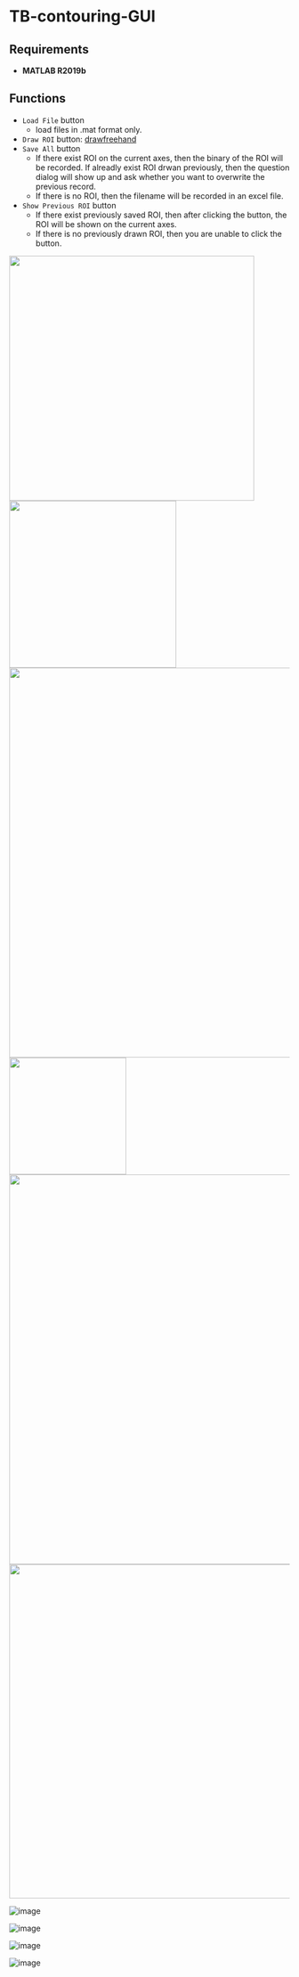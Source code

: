 # TB-contouring-GUI

## Requirements
- **MATLAB R2019b**

## Functions
- `Load File` button
  - load files in .mat format only.
- `Draw ROI` button: [drawfreehand](https://www.mathworks.com/help/images/ref/drawfreehand.html)
- `Save All` button
  -  If there exist ROI on the current axes, then the binary of the ROI will be recorded. If alreadly exist ROI drwan previously, then the question dialog will show up and ask whether you want to overwrite the previous record.
  -  If there is no ROI, then the filename will be recorded in an excel file.
- `Show Previous ROI` button
  - If there exist previously saved ROI, then after clicking the button, the ROI will be shown on the current axes.
  - If there is no previously drawn ROI, then you are unable to click the button.

<img src="https://user-images.githubusercontent.com/39336334/122520150-d6343a80-d045-11eb-9bfc-5e1186881354.png" width="440"/> 

<img src="https://user-images.githubusercontent.com/39336334/122520349-11cf0480-d046-11eb-88c1-a6219fa7e0a1.png" width="300"/> 
<img src="https://user-images.githubusercontent.com/39336334/119601996-d4979e00-be1c-11eb-8e07-b775b7fc67d5.png" width="700"/> 

<img src="https://user-images.githubusercontent.com/39336334/122520511-4347d000-d046-11eb-903f-3ee28a38c170.png" width="210"/> 
<img src="https://user-images.githubusercontent.com/39336334/119601946-c3e72800-be1c-11eb-9d39-8cf516761b3c.png" width="700"/> 

<img src="https://user-images.githubusercontent.com/39336334/122520713-8bff8900-d046-11eb-9ecb-1c80a9cf632b.png" width="600"/> 





![image](https://user-images.githubusercontent.com/39336334/119602156-26402880-be1d-11eb-9d8a-f739607921ca.png)


![image](https://user-images.githubusercontent.com/39336334/119601984-cf3a5380-be1c-11eb-847b-7b4a6857aa6a.png)



![image](https://user-images.githubusercontent.com/39336334/119601965-ca759f80-be1c-11eb-8531-8b5836f3b08a.png)



![image](https://user-images.githubusercontent.com/39336334/119602057-f133d600-be1c-11eb-9ee5-53244666f6d5.png)
